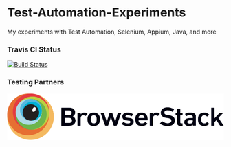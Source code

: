 # Test-Automation-Experiments 
My experiments with Test Automation, Selenium, Appium, Java, and more

### Travis CI Status
[![Build Status](https://travis-ci.org/deadnight7/Test-Automation-Experiments.svg?branch=master)](https://travis-ci.org/deadnight7/Test-Automation-Experiments)

### Testing Partners
![Testing partners Browserstack](./Browserstack-logo.svg)

